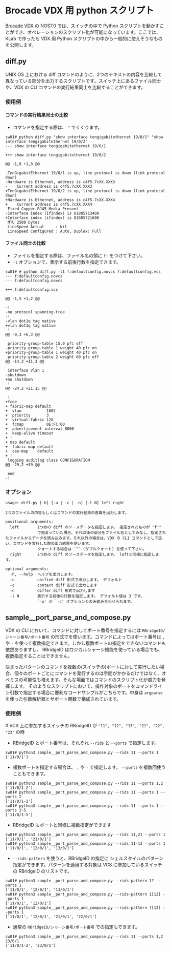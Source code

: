 # Brocade VDX 用 python スクリプト
[Brocade VDX ](http://www.brocade.com/ja/products-services/switches/data-center-switches/vdx-6740-switches.html)の NOS7.0 では、スイッチの中で Python スクリプトを動かすことができ、オペレーションのスクリプト化が可能になっています。ここでは、KLab で作ったも VDX 用 Python スクリプトの中から一般的に使えそうなものを公開します。

## diff.py
UNIX OS 上における diff コマンドのように、2つのテキストの内容を比較して異なっている部分を出力するスクリプトです。スイッチ上にあるファイル同士や、VDX の CLI コマンドの実行結果同士を比較することができます。

### 使用例
#### コマンドの実行結果同士の比較
* コマンドを指定する際は、 `"` でくくります。

```
sw01# python diff.py "show interface tengigabitethernet 19/0/1" "show interface tengigabitethernet 19/0/2"
--- show interface tengigabitethernet 19/0/1

+++ show interface tengigabitethernet 19/0/2

@@ -1,8 +1,8 @@

-TenGigabitEthernet 19/0/1 is up, line protocol is down (link protocol down)
-Hardware is Ethernet, address is c4f5.7cXX.XXX3
-    Current address is c4f5.7cXX.XXX3
+TenGigabitEthernet 19/0/2 is up, line protocol is down (link protocol down)
+Hardware is Ethernet, address is c4f5.7cXX.XXX4
+    Current address is c4f5.7cXX.XXX4
 Fixed Copper RJ45 Media Present
-Interface index (ifindex) is 81805713408
+Interface index (ifindex) is 81805721600
 MTU 2500 bytes
 LineSpeed Actual     : Nil
 LineSpeed Configured : Auto, Duplex: Full
```

#### ファイル同士の比較
* ファイルを指定する際は、ファイル名の頭に `f:` をつけて下さい。
* `-l` オプションで、表示する前後行数を指定できます。

```
sw01# # python diff.py -l1 f:defaultconfig.novcs f:defaultconfig.vcs                                        --- f:defaultconfig.novcs
--- f:defaultconfig.novcs

+++ f:defaultconfig.vcs

@@ -1,5 +1,2 @@

-!
-no protocol spanning-tree
-!
-vlan dot1q tag native     
+vlan dot1q tag native
 !
@@ -9,3 +6,3 @@

 priority-group-table 15.0 pfc off
-priority-group-table 1 weight 40 pfc on
+priority-group-table 1 weight 40 pfc on
 priority-group-table 2 weight 60 pfc off
@@ -14,3 +11,3 @@

 interface Vlan 1
-shutdown
+no shutdown
 !
@@ -24,2 +21,15 @@

 !
+fcoe
+ fabric-map default
+  vlan           1002
+  priority       3
+  virtual-fabric 128
+  fcmap          0E:FC:00
+  advertisement interval 8000
+  keep-alive timeout
+ !                               
+ map default
+  fabric-map default
+  cee-map    default
+ !
 logging auditlog class CONFIGURATION
@@ -29,2 +39 @@

 end
-!
```

### オプション
```
usage: diff.py [-h] [-u | -c | -n] [-l N] left right

2つのファイルの内容もしくはコマンドの実行結果の差異を出力します。

positional arguments:
  left        1つめの diff のソースデータを指定します。 指定されたものが "f:"
              で始まっていた場合、それ以後の部分をファイル名としてみなし、指定されたファイルからデータを読み込みます。それ以外の場合は、VDX の CLI コマンドとして扱い、コマンドを実行した際の出力結果を使います。
              クォートする場合は `"` (ダブルクォート) を使って下さい。
  right       2つめの diff のソースデータを指定します。 leftと同様に指定します。

optional arguments:
  -h, --help  ヘルプを出力します。
  -u          unified diff 形式で出力します。 デフォルト
  -c          context diff 形式で出力します
  -n          differ diff 形式で出力します
  -l N        表示する前後の行数を指定します。 デフォルト値は 3 です。
              `-u' か `-c' オプションとのみ組み合わせられます。
```

## sample__port_parse_and_compose.py
VDX の CLI において、コマンドに対してポート番号を指定するには `RBridgeID/シャーシ番号/ポート番号` の形式でを使います。コマンドによってはポート番号は `,` や `-` を使って複数指定できます。しかし複数ポートの指定をできないコマンドも依然ありますし、 RBridgeID はロジカルシャーシ機能を使っている場合でも、複数指定することはできません。

決まったパターンのコマンドを複数の(スイッチの)ポートに対して実行したい場合、個々のポートごとにコマンドを発行するのは手間がかかるだけではなく、オペミスの可能性も増えます。そんな場面ではコマンドのスクリプト化が威力を発揮します。
そのようなスクリプトにおいて、操作対象のポートをコマンドライン引数で指定する場合に便利なコードサンプルがこちらです。中身は `argparse` を使った引数解析器とサポート関数で構成されています。

### 使用例
\# VCS 上に参加するスイッチの RBridgeID が `"11", "12", "13", "21", "22", "23"` の時

* RBridgeID とポート番号は、それぞれ `--rids` と `--ports` で指定します。
```
sw01# python3 sample__port_parse_and_compose.py --rids 11 --ports 1
['11/0/1']
```
* 複数ポートを指定する場合は、 `,` や `-` で指定します。 `--ports` を複数回使うこともできます。
```
sw01# python3 sample__port_parse_and_compose.py --rids 11 --ports 1,2
['11/0/1-2']
sw01# python3 sample__port_parse_and_compose.py --rids 11 --ports 1 --ports 2
['11/0/1-2']
sw01# python3 sample__port_parse_and_compose.py --rids 11 --ports 1 --ports 2-5
['11/0/1-5']
```
* RBridgeID もポートと同様に複数指定ができます
```
sw01# python3 sample__port_parse_and_compose.py --rids 11,21 --ports 1
['11/0/1', '21/0/1']
sw01# python3 sample__port_parse_and_compose.py --rids 11-13 --ports 1
['11/0/1', '12/0/1', '13/0/1']
```
* `--rids-pattern` を使うと、RBridgeID の指定に シェルスタイルのパターン指定ができます。パターンを適用する対象は VCS に参加しているスイッチの RBridgeID のリストです。
```
sw01# python3 sample__port_parse_and_compose.py --rids-pattern 1? --ports 1
['11/0/1', '12/0/1', '13/0/1']
sw01# python3 sample__port_parse_and_compose.py --rids-pattern 1[12] --ports 1
['11/0/1', '12/0/1']
sw01# python3 sample__port_parse_and_compose.py --rids-pattern ?[12] --ports 1
['11/0/1', '12/0/1', '21/0/1', '22/0/1']
```
* 通常の `RBridgeID/シャーシ番号/ポート番号` での指定もできます。
```
sw01# python3 sample__port_parse_and_compose.py --rids 11 --ports 1,2 23/0/1
['11/0/1-2', '23/0/1']
```
